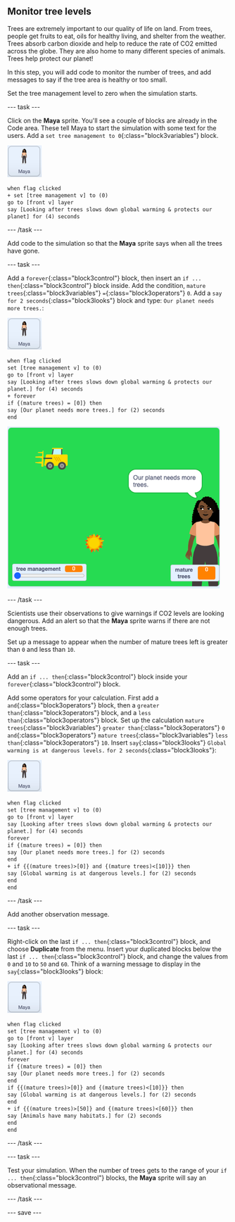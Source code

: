 ## Monitor tree levels

Trees are extremely important to our quality of life on land. From trees, people get fruits to eat, oils for healthy living, and shelter from the weather. Trees absorb carbon dioxide and help to reduce the rate of CO2 emitted across the globe. They are also home to many different species of animals. Trees help protect our planet!

In this step, you will add code to monitor the number of trees, and add messages to say if the tree area is healthy or too small.

Set the tree management level to zero when the simulation starts.

--- task ---

Click on the **Maya** sprite. You'll see a couple of blocks are already in the Code area. These tell Maya to start the simulation with some text for the users. Add a `set tree management to 0`{:class="block3variables"} block.

![image of the Maya sprite](images/maya-sprite.png)

```blocks3
when flag clicked
+ set [tree management v] to (0)
go to [front v] layer
say [Looking after trees slows down global warming & protects our planet] for (4) seconds
```

--- /task ---

Add code to the simulation so that the **Maya** sprite says when all the trees have gone.

--- task ---

Add a `forever`{:class="block3control"} block, then insert an `if ... then`{:class="block3control"} block inside. Add the condition, `mature trees`{:class="block3variables"} `=`{:class="block3operators"} `0`. Add a `say for 2 seconds`{:class="block3looks"} block and type: `Our planet needs more trees.`:

![image of the Maya sprite](images/maya-sprite.png)

```blocks3
when flag clicked
set [tree management v] to (0)
go to [front v] layer
say [Looking after trees slows down global warming & protects our planet.] for (4) seconds
+ forever
if {(mature trees) = [0]} then
say [Our planet needs more trees.] for (2) seconds
end
```

![image of trees gone message](images/trees-gone-message.png)

--- /task ---

Scientists use their observations to give warnings if CO2 levels are looking dangerous. Add an alert so that the **Maya** sprite warns if there are not enough trees.

Set up a message to appear when the number of mature trees left is greater than `0` and less than `10`.

--- task ---

Add an `if ... then`{:class="block3control"} block inside your `forever`{:class="block3control"} block.

Add some operators for your calculation. First add a `and`{:class="block3operators"} block, then a `greater than`{:class="block3operators"} block, and a `less than`{:class="block3operators"} block. Set up the calculation `mature trees`{:class="block3variables"} `greater than`{:class="block3operators"} `0` `and`{:class="block3operators"} `mature trees`{:class="block3variables"} `less than`{:class="block3operators"} `10`. Insert `say`{:class="block3looks"} `Global warming is at dangerous levels.` `for 2 seconds`{:class="block3looks"}:

![image of the Maya sprite](images/maya-sprite.png)

```blocks3
when flag clicked
set [tree management v] to (0)
go to [front v] layer
say [Looking after trees slows down global warming & protects our planet.] for (4) seconds
forever
if {(mature trees) = [0]} then
say [Our planet needs more trees.] for (2) seconds
end
+ if {{(mature trees)>[0]} and {(mature trees)<[10]}} then
say [Global warming is at dangerous levels.] for (2) seconds
end
end
```

--- /task ---

Add another observation message.

--- task ---

Right-click on the last `if ... then`{:class="block3control"} block, and choose **Duplicate** from the menu. Insert your duplicated blocks below the last `if ... then`{:class="block3control"} block, and change the values from `0` and `10` to `50` and `60`. Think of a warning message to display in the `say`{:class="block3looks"} block:

![image of the Maya sprite](images/maya-sprite.png)

```blocks3
when flag clicked
set [tree management v] to (0)
go to [front v] layer
say [Looking after trees slows down global warming & protects our planet.] for (4) seconds
forever
if {(mature trees) = [0]} then
say [Our planet needs more trees.] for (2) seconds
end
if {{(mature trees)>[0]} and {(mature trees)<[10]}} then
say [Global warming is at dangerous levels.] for (2) seconds
end
+ if {{(mature trees)>[50]} and {(mature trees)<[60]}} then
say [Animals have many habitats.] for (2) seconds
end
end
```

--- /task ---

--- task ---

Test your simulation. When the number of trees gets to the range of your `if ... then`{:class="block3control"} blocks, the **Maya** sprite will say an observational message.

--- /task ---

--- save ---
